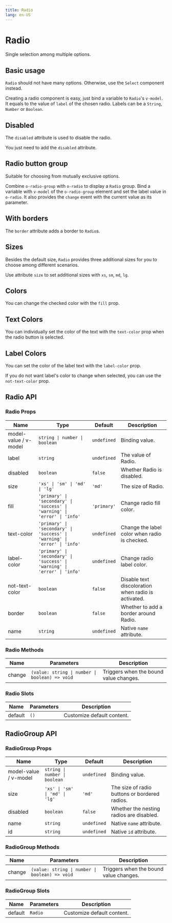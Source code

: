 ```yaml
---
title: Radio
lang: en-US
---
```


# Radio <new-badge/>

Single selection among multiple options.

## Basic usage

`Radio` should not have many options. Otherwise, use the `Select` component instead.

Creating a radio component is easy, just bind a variable to `Radio`'s `v-model`. It equals to the value of `label` of the chosen radio. Labels can be a `String`, `Number` or `Boolean`.

<demo src="../example/radio/basic.vue"></demo>

## Disabled

The `disabled` attribute is used to disable the radio.

You just need to add the `disabled` attribute.

<demo src="../example/radio/disabled.vue"></demo>

## Radio button group

Suitable for choosing from mutually exclusive options.

Combine `o-radio-group` with `o-radio` to display a `Radio` group. Bind a variable with `v-model` of the `o-radio-group` element and set the label value in `o-radio`. It also provides the `change` event with the current value as its parameter.

<demo src="../example/radio/group.vue"></demo>

## With borders

The `border` attribute adds a border to `Radio`s.

<demo src="../example/radio/border.vue"></demo>

## Sizes

Besides the default size, `Radio` provides three additional sizes for you to choose among different scenarios.

Use attribute `size` to set additional sizes with `xs`, `sm`, `md`, `lg`.

<demo src="../example/radio/size.vue"></demo>

## Colors

You can change the checked color with the `fill` prop.

<demo src="../example/radio/color.vue"></demo>

## Text Colors

You can individually set the color of the text with the `text-color` prop when the radio button is selected.

<demo src="../example/radio/text-color.vue"></demo>

## Label Colors

You can set the color of the label text with the `label-color` prop.

If you do not want label's color to change when selected, you can use the `not-text-color` prop.

<demo src="../example/radio/label-color.vue"></demo>

## Radio API

### Radio Props
| Name | Type | Default | Description |
| --- | --- | --- | --- |
| model-value / v-model | `string \| number \| boolean` | `undefined` | Binding value. |
| label | `string` | `undefined` | The value of Radio. |
| disabled | `boolean` | `false` |  Whether Radio is disabled.  |
| size | `'xs' \| 'sm' \| 'md' \| 'lg'` | `'md'` | The size of Radio.  |
| fill | `'primary' \| 'secondary' \| 'success' \| 'warning' \| 'error' \| 'info'` | `'primary'` | Change radio fill color. |
| text-color | `'primary' \| 'secondary' \| 'success' \| 'warning' \| 'error' \| 'info'` | `undefined` | Change the label color when radio is checked. |
| label-color | `'primary' \| 'secondary' \| 'success' \| 'warning' \| 'error' \| 'info'` | `undefined` | Change radio label color. |
| not-text-color | `boolean` | `false` | Disable text discoloration when radio is activated. |
| border | `boolean` | `false` | Whether to add a border around Radio. |
| name | `string` | `undefined` | Native `name` attribute. |

### Radio Methods
| Name | Parameters | Description | 
| --- | --- | --- |
| change | `(value: string \| number \| boolean) => void` | Triggers when the bound value changes. |

### Radio Slots
| Name | Parameters | Description | 
| --- | --- | --- |
| default | `()` | Customize default content. |

## RadioGroup API

### RadioGroup Props
| Name | Type | Default | Description |
| --- | --- | --- | --- |
| model-value / v-model | `string \| number \| boolean` | `undefined` | Binding value. |
| size | `'xs' \| 'sm' \| 'md' \| 'lg'` | `'md'` | The size of radio buttons or bordered radios.  |
| disabled | `boolean` | `false` |  Whether the nesting radios are disabled.  |
| name | `string` | `undefined` | Native `name` attribute. |
| id | `string` | `undefined` | Native `id` attribute. |

### RadioGroup Methods
| Name | Parameters | Description | 
| --- | --- | --- |
| change | `(value: string \| number \| boolean) => void` | Triggers when the bound value changes. |

### RadioGroup Slots
| Name | Parameters | Description |
| --- | --- | --- |
| default | `Radio` | Customize default content. |

